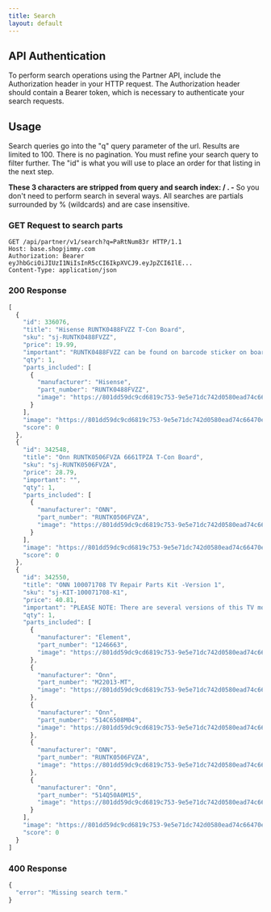 ```yaml
---
title: Search
layout: default
---
```


## API Authentication

To perform search operations using the Partner API, include the Authorization header in your HTTP request. 
The Authorization header should contain a Bearer token, which is necessary to authenticate your search requests.

## Usage
Search queries go into the "q" query parameter of the url. Results are limited to 100. 
There is no pagination. You must refine your search query to filter further.
The "id" is what you will use to place an order for that listing in the next step.

**These 3 characters are stripped from query and search index: / . -**
So you don't need to perform search in several ways. All searches are partials surrounded by % (wildcards) and are case insensitive.

### GET Request to search parts
```plaintext
GET /api/partner/v1/search?q=PaRtNum83r HTTP/1.1
Host: base.shopjimmy.com
Authorization: Bearer eyJhbGciOiJIUzI1NiIsInR5cCI6IkpXVCJ9.eyJpZCI6IlE...
Content-Type: application/json
```

### 200 Response
```js
[
  {
    "id": 336076,
    "title": "Hisense RUNTK0488FVZZ T-Con Board",
    "sku": "sj-RUNTK0488FVZZ",
    "price": 19.99,
    "important": "RUNTK0488FVZZ can be found on barcode sticker on board..\\r\\n\\r\\nIMPORTANT: Horizontal lines on the screen are virtually NEVER caused by a bad T-con board. Horizontal lines indicate a defective LCD panel (screen).",
    "qty": 1,
    "parts_included": [
      {
        "manufacturer": "Hisense",
        "part_number": "RUNTK0488FVZZ",
        "image": "https://801dd59dc9cd6819c753-9e5e71dc742d0580ead74c66470ed43a.ssl.cf2.rackcdn.com/2021-10-25-20-16-52-ShopJimmy-RUNTK0488FVZZ-TOP.jpg"
      }
    ],
    "image": "https://801dd59dc9cd6819c753-9e5e71dc742d0580ead74c66470ed43a.ssl.cf2.rackcdn.com/2021-10-25-20-16-52-ShopJimmy-RUNTK0488FVZZ-TOP.jpg",
    "score": 0
  },
  {
    "id": 342548,
    "title": "Onn RUNTK0506FVZA 6661TPZA T-Con Board",
    "sku": "sj-RUNTK0506FVZA",
    "price": 28.79,
    "important": "",
    "qty": 1,
    "parts_included": [
      {
        "manufacturer": "ONN",
        "part_number": "RUNTK0506FVZA",
        "image": "https://801dd59dc9cd6819c753-9e5e71dc742d0580ead74c66470ed43a.ssl.cf2.rackcdn.com/2022-12-23-01-20-34-ShopJimmy-RUNTK0506FVZA-TOP.jpg"
      }
    ],
    "image": "https://801dd59dc9cd6819c753-9e5e71dc742d0580ead74c66470ed43a.ssl.cf2.rackcdn.com/2022-12-23-01-20-34-ShopJimmy-RUNTK0506FVZA-TOP.jpg",
    "score": 0
  },
  {
    "id": 342550,
    "title": "ONN 100071708 TV Repair Parts Kit -Version 1",
    "sku": "sj-KIT-100071708-K1",
    "price": 40.81,
    "important": "PLEASE NOTE: There are several versions of this TV model.  Please match the boards shown to the originals in your TV before ordering.",
    "qty": 1,
    "parts_included": [
      {
        "manufacturer": "Element",
        "part_number": "1246663",
        "image": "https://801dd59dc9cd6819c753-9e5e71dc742d0580ead74c66470ed43a.ssl.cf2.rackcdn.com/2022-06-30-23-38-32-ShopJimmy-1246663-TOP.jpg"
      },
      {
        "manufacturer": "Onn",
        "part_number": "M22013-MT",
        "image": "https://801dd59dc9cd6819c753-9e5e71dc742d0580ead74c66470ed43a.ssl.cf2.rackcdn.com/2022-12-23-01-07-49-ShopJimmy-M22013-MT-TOP.jpg"
      },
      {
        "manufacturer": "Onn",
        "part_number": "514C6508M04",
        "image": "https://801dd59dc9cd6819c753-9e5e71dc742d0580ead74c66470ed43a.ssl.cf2.rackcdn.com/2022-12-23-01-01-14-ShopJimmy-514C6508M04-TOP.jpg"
      },
      {
        "manufacturer": "ONN",
        "part_number": "RUNTK0506FVZA",
        "image": "https://801dd59dc9cd6819c753-9e5e71dc742d0580ead74c66470ed43a.ssl.cf2.rackcdn.com/2022-12-23-01-20-34-ShopJimmy-RUNTK0506FVZA-TOP.jpg"
      },
      {
        "manufacturer": "Onn",
        "part_number": "514Q50A0M15",
        "image": "https://801dd59dc9cd6819c753-9e5e71dc742d0580ead74c66470ed43a.ssl.cf2.rackcdn.com/2022-12-23-01-10-59-ShopJimmy-514Q50A0M15-TOP.jpg"
      }
    ],
    "image": "https://801dd59dc9cd6819c753-9e5e71dc742d0580ead74c66470ed43a.ssl.cf2.rackcdn.com/2022-12-23-01-22-42-ShopJimmy-KIT-100071708-K1-TOP.jpg",
    "score": 0
  }
]
```

### 400 Response
```js
{
  "error": "Missing search term."
}
```
